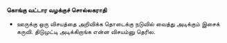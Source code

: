 **கொங்கு வட்டார வழக்குச் சொல்லகராதி**
- ஊருக்கு ஒரு விசயத்தை அறிவிக்க தொடைக்கு நடுவில் வைத்து அடிக்கும் இசைக் கருவி. திடுமுட்டி அடிக்கிறாங்க என்ன விசயம்னு தெரில.

